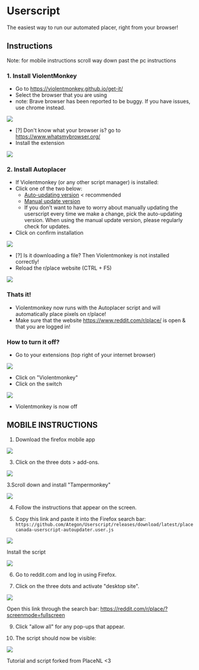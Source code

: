 # Userscript

The easiest way to run our automated placer, right from your browser!

## Instructions
Note: for mobile instructions scroll way down past the pc instructions

### 1. Install ViolentMonkey
- Go to https://violentmonkey.github.io/get-it/
- Select the browser that you are using
- note: Brave browser has been reported to be buggy. If you have issues, use chrome instead.

![](https://i.imgur.com/DXD51GG.png)

- [?] Don't know what your browser is? go to https://www.whatsmybrowser.org/
- Install the extension

![](https://i.imgur.com/KPdQ6Sj.png)

### 2. Install Autoplacer
- If Violentmonkey (or any other script manager) is installed:
- Click one of the two below:
    - [Auto-updating version](https://github.com/Ategon/Userscript/releases/download/latest/placecanada-userscript-autoupdater.user.js) < recommended
    - [Manual update version](https://github.com/Ategon/Userscript/releases/download/latest/placecanada-userscript.user.js)
    - If you don't want to have to worry about manually updating the userscript every time we make a change, pick the auto-updating version. When using the manual update version, please regularly check for updates.
- Click on confirm installation

![](https://i.imgur.com/pz9agrj.png)

- [?] Is it downloading a file? Then Violentmonkey is not installed correctly!
- Reload the r/place website (CTRL + F5)

![](https://i.imgur.com/TCshmGB.png)

### Thats it!
- Violentmonkey now runs with the Autoplacer script and will automatically place pixels on r/place!
- Make sure that the website https://www.reddit.com/r/place/ is open & that you are logged in!

### How to turn it off?
- Go to your extensions (top right of your internet browser)

![](https://i.imgur.com/8Iibe7H.png)

- Click on "Violentmonkey"
- Click on the switch

![](https://i.imgur.com/d8A8xsX.png)

- Violentmonkey is now off

## MOBILE INSTRUCTIONS
1. Download the firefox mobile app

![](https://i.imgur.com/0YmM6FT.png)

3. Click on the three dots > add-ons.

![](https://i.imgur.com/zCxMyvr.png)

3.Scroll down and install "Tampermonkey"

![](https://i.imgur.com/HX9UCio.png)

4. Follow the instructions that appear on the screen.

5. Copy this link and paste it into the Firefox search bar: `https://github.com/Ategon/Userscript/releases/download/latest/placecanada-userscript-autoupdater.user.js`

![](https://i.imgur.com/SUI4ezb.png)

Install the script

![](https://i.imgur.com/sAVGZqY.jpg)

6. Go to reddit.com and log in using Firefox.

7. Click on the three dots and activate "desktop site".

![](https://i.imgur.com/SrcdhH8.png)

Open this link through the search bar: https://reddit.com/r/place/?screenmode=fullscreen

9. Click "allow all" for any pop-ups that appear.
   
10. The script should now be visible:

![](https://i.imgur.com/XPCGoe5.png)

Tutorial and script forked from PlaceNL <3
